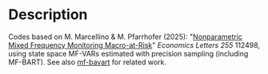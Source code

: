 # Description
Codes based on M. Marcellino & M. Pfarrhofer (2025): "[Nonparametric Mixed Frequency Monitoring Macro-at-Risk](https://doi.org/10.1016/j.econlet.2025.112498)" _Economics Letters_ *255* 112498, using state space MF-VARs estimated with precision sampling (including MF-BART). See also [mf-bavart](https://github.com/mpfarrho/mf-bavart) for related work.
